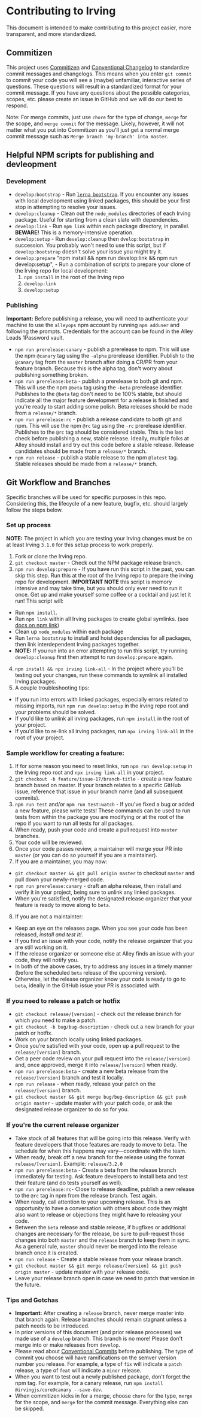 # Contributing to Irving
This document is intended to make contributing to this project easier, more transparent, and more standardized.

## Commitizen
This project uses [Commitizen](https://github.com/commitizen/cz-cli) and [Conventional Changelog](https://github.com/conventional-changelog/conventional-changelog) to standardize commit messages and changelogs. This means when you enter `git commit` to commit your code you will see a (maybe) unfamiliar, interactive series of questions. These questions will result in a standardized format for your commit message. If you have any questions about the possible categories, scopes, etc. please create an issue in GitHub and we will do our best to respond.

Note: For merge commits, just use `chore` for the type of change, `merge` for the scope, and `merge commit` for the message. Likely, however, it will not matter what you put into Commitizen as you'll just get a normal merge commit message such as `Merge branch 'my-branch' into master`.

## Helpful NPM scripts for publishing and devleopment

### Development

  * `develop:bootstrap` - Run [`lerna bootstrap`](https://github.com/lerna/lerna/tree/master/commands/bootstrap). If you encounter any issues with local development using linked packages, this should be your first stop in attempting to resolve your issues.
  * `develop:cleanup` - Clean out the `node_modules` directories of each Irving package. Useful for starting from a clean slate with dependencies.
  * `develop:link` - Run `npm link` within each package directory, in parallel. **BEWARE!** This is a memory-intensive operation.
  * `develop:setup` - Run `develop:cleanup` then `dvelop:bootstrap` in succession. You probably won't need to use this script, but if `develop:bootstrap` doesn't solve your issue you might try it.
  * `develop:prepare` "npm install && npm run develop:link && npm run develop:setup", - Run a combination of scripts to prepare your clone of the Irving repo for local development:
    1. `npm install` in the root of the Irving repo
    2. `develop:link`
    3. `develop:setup`

### Publishing

**Important:** Before publishing a release, you will need to authenticate your machine to use the `alleyops` npm account by running `npm adduser` and following the prompts. Credentials for the account can be found in the Alley Leads 1Password vault.

* `npm run prerelease:canary` - publish a prerelease to npm. This will use the npm `@canary` tag using the `-alpha` prerelease identifier. Publish to the `@canary` tag from the `master` branch after doing a CR/PR from your feature branch. Because this is the alpha tag, don't worry about publishing something broken.
* `npm run prerelease:beta` - publish a prerelease to both git and npm. This will use the npm `@beta` tag using the `-beta` prerelease identifier. Publishes to the `@beta` tag don't need to be 100% stable, but should indicate all the major feature development for a release is finished and you're ready to start adding some polish. Beta releases should be made from a `release/*` branch.
* `npm run prerelease:rc` - publish a release candidate to both git and npm. This will use the npm `@rc` tag using the `-rc` prerelease identifier. Publishes to the `@rc` tag should be considered stable. This is the last check before publishing a new, stable release. Ideally, multiple folks at Alley should install and try out this code before a stable release. Release candidates should be made from a `release/*` branch.
* `npm run release` - publish a stable release to the npm `@latest` tag. Stable releases should be made from a `release/*` branch.

## Git Workflow and Branches
Specific branches will be used for specific purposes in this repo. Considering this, the lifecycle of a new feature, bugfix, etc. should largely follow the steps below.

### Set up process
**NOTE:** The project in which you are testing your Irving changes must be on at least Irving `3.1.0` for this setup process to work properly.
1. Fork or clone the Irving repo.
2. `git checkout master` - Check out the NPM package release branch.
3. `npm run develop:prepare` - If you have run this script in the past, you can skip this step. Run this at the root of the Irving repo to prepare the irving repo for development. **IMPORTANT NOTE** this script is memory intensive and may take time, but you should only ever need to run it once. Get up and make yourself some coffee or a cocktail and just let it run! This script will:
  * Run `npm install`.
  * Run `npm link` within all Irving packages to create global symlinks. (see [docs on npm link](https://docs.npmjs.com/cli/link))
  * Clean up `node_modules` within each package
  * Run `lerna bootstrap` to install and hoist dependencies for all packages, then link interdependent Irving packages together.
  * **NOTE:** If you run into an error attempting to run this script, try running `develop:cleanup` first then attempt to run `develop:prepare` again.
4. `npm install && npx irving link-all` - In the project where you'll be testing out your changes, run these commands to symlink all installed Irving packages.
5. A couple troubleshooting tips:
* If you run into errors with linked packages, especially errors related to missing imports, run `npm run develop:setup` in the irving repo root and your problems should be solved.
* If you'd like to unlink all irving packages, run `npm install` in the root of your project.
* If you'd like to re-link all irving packages, run `npx irving link-all` in the root of your project.

### Sample workflow for creating a feature:
1. If for some reason you need to reset links, run `npm run develop:setup` in the Irving repo root and `npx irving link-all` in your project.
2. `git checkout -b feature/issue-17/branch-title` - create a new feature branch based on master. If your branch relates to a specific GitHub issue, reference that issue in your branch name (and all subsequent commits).
3. `npm run test` and/or `npm run test:watch` - If you've fixed a bug or added a new feature, please write tests! These commands can be used to run tests from within the package you are modifying or at the root of the repo if you want to run all tests for all packages.
4. When ready, push your code and create a pull request into `master` branches.
5. Your code will be reviewed.
6. Once your code passes review, a maintainer will merge your PR into `master` (or you can do so yourself if you are a maintainer).
7. If you are a maintainer, you may now:
  * `git checkout master && git pull origin master` to checkout `master` and pull down your newly-merged code.
  * `npm run prerelease:canary` - draft an alpha release, then install and verify it in your project, being sure to unlink any linked packages.
  * When you're satisfied, notify the designated release organizer that your feature is ready to move along to `beta`.
8. If you are not a maintainter:
  * Keep an eye on the releases page. When you see your code has been released, _install and test it!_.
  * If you find an issue with your code, notify the release orgainzer that you are still working on it.
  * If the release organizer or someone else at Alley finds an issue with your code, they will notify you.
  * In both of the above cases, try to address any issues in a timely manner (before the scheduled `beta` release of the upcoming version).
  * Otherwise, let the release organizer know your code is ready to go to `beta`, ideally in the GitHub issue your PR is associated with.

### If you need to release a patch or hotfix
* `git checkout release/[version]` - check out the release branch for which you need to make a patch.
* `git checkout -b bug/bug-description` - check out a new branch for your patch or hotfix.
* Work on your branch locally using linked packages.
* Once you’re satisfied with your code, open up a pull request to the `release/[version]` branch.
* Get a peer code review on your pull request into the `release/[version]` and, once approved, merge it into `release/[version]` when ready.
* `npm run prerelease:beta` - create a new beta release from the `release/[version]` branch and test it locally.
* `npm run release` - when ready, release your patch on the `release/[version]` branch.
* `git checkout master && git merge bug/bug-description && git push origin master` - update master with your patch code, or ask the designated release organizer to do so for you.

### If you're the current release organizer
* Take stock of all features that will be going into this release. Verify with feature developers that those features are ready to move to beta. The schedule for when this happens may vary—coordinate with the team.
* When ready, break off a new branch for the release using the format `release/[version]`. Example: `release/3.2.0`
* `npm run prerelease:beta` - Create a beta from the release branch immediately for testing. Ask feature developers to install beta and test their feature (and do tests yourself as well).
* `npm run prerelease:rc`- Close to release deadline, publish a new release to the `@rc` tag in npm from the release branch. Test again.
* When ready, call attention to your upcoming release. This is an opportunity to have a conversation with others about code they might also want to release or objections they might have to releasing your code.
* Between the `beta` release and stable release, if bugfixes or additional changes are necessary for the release, be sure to pull-request those changes into both `master` and the `release` branch to keep them in sync. As a general rule, `master` should never be merged into the release branch once it is created.
* `npm run release` - Create a stable release from your release branch.
* `git checkout master && git merge release/[version] && git push origin master` - update master with your release code.
* Leave your release branch open in case we need to patch that version in the future.

### Tips and Gotchas
* **Important:** After creating a `release` branch, never merge master into that branch again. Release branches should remain stagnant unless a patch needs to be introduced.
* In prior versions of this document (and prior release processes) we made use of a `develop` branch. This branch is no more! Please don't merge into or make releases from `develop`.
* Please read about [Conventional Commits](https://www.conventionalcommits.org/en/v1.0.0/) before publishing. The type of commit you choose will have ramifications on the semver version number you release. For example, a type of `fix` will indicate a `patch` release, a type of `feat` will indicate a `minor` release.
* When you want to test out a newly published package, don't forget the npm tag. For example, for a canary release, run `npm install @irvingjs/core@canary --save-dev`.
* When commitizen kicks in for a merge, choose `chore` for the type, `merge` for the scope, and `merge` for the commit message. Everything else can be skipped.
